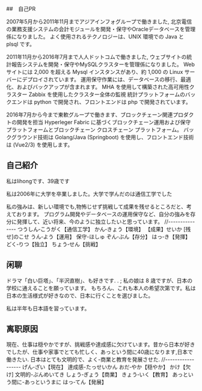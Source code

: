 ##　自己PR

2007年5月から2011年11月までアジアインフォグループで働きました, 北京電信の業務支援システムの会計モジュールを開発・保守やOracleデータベースを管理係になりました。
よく使用されるテクノロジーは、UNIX 環境での Java と plsql です。

2011年11月から2016年7月まで人人ドットコムで働きました, ウェブサイトの統計報告システムを開発・保守やMySQLクラスターを管理係になりました。
Web サイトには 2,000 を超える Mysql インスタンスがあり、約 1,000 の Linux サーバーにデプロイされています。
運用保守作業には、データベースの移行、最適化、およびバックアップが含まれます。
MHA を使用して構築された高可用性クラスター
Zabbix を使用したクラスター全体の監視
統計プラットフォームのバックエンドは python で開発され、フロントエンドは php で開発されています。

2016年7月から今まで東軟グループで働きます、ブロックチェーン関連プロダクトの開発を担当
Hyperleger Fabric に基づくブロックチェーン運用および保守プラットフォームとブロックチェーン クロスチェーン プラットフォーム。
バックグラウンド技術は Golang/Java (Springboot) を使用し、フロントエンド技術は (Vue2/3) を使用します。

## 自己紹介

私はlihongです、39歳です

私は2006年に大学を卒業しました。大学で学んだのは通信工学でした

私の強みは、新しい環境でも,物怖じせず挑戦して成果を残せるところだと、考えております。
プログラム開発やデータベースの運用保守など、自分の強みを存分に発揮して、近い将来、今のように独立したいと思っています。
//---------------
つうしん‐こうがく【通信工学】   かん‐きょう【環境】 【成果】せいか  [残せ]のこせ
うん‐よう【運用】  保守-ほしゅ ぞん‐ぶん【存分】 はっ‐き【発揮】    
どく‐りつ【独立】   ちょう‐せん【挑戦】

## 闲聊  

ドラマ「白い巨塔」、「半沢直樹」、も好きです. . ; 私の娘は 8 歳ですが、日本の学校に通えることを願っています。 もちろん、これも本人の希望次第です。私は日本の生活様式が好きなので、日本に行くことを選びました。

私は半年も日本語を習っています。

## 离职原因

現在、仕事は穏やかですが、挑戦感や達成感に欠けています。昔から日本が好きでしたが、仕事や家事でとても忙しく、あっという間に40歳になります,日本で働きたい. 日本はとても文明的で、よく-商業と教育を発展させた.
//------------------
げん‐ざい【現在】   達成感-たっせいかん     おだ‐やか【穏やか】 かけ【欠け]
文明的-ぶんめいてき  しょう‐ぎょう【商業】  きょう‐いく【教育】
あっという間に-あっというまに   はっ‐てん【発展】